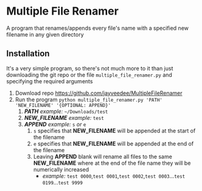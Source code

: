 # Multiple File Renamer

A program that renames/appends every file's name with a specified new filename in any given directory

## Installation

It's a very simple program, so there's not much more to it than just downloading the git repo or the file `multiple_file_renamer.py` and specifying the required arguments

1. Download repo https://github.com/jayveedee/MultipleFileRenamer
2. Run the program `python multiple_file_renamer.py 'PATH' 'NEW_FILENAME' '{OPTIONAL: APPEND}'`
    1. _**PATH** example:_ `~/Downloads/test`
    2. _**NEW_FILENAME** example:_ `test`
    3. _**APPEND** example:_ `s` _or_ `e`
        1. `s` specifies that **NEW_FILENAME** will be appended at the start of the filename
        2. `e` specifies that **NEW_FILENAME** will be appended at the end of the filename
        3. Leaving **APPEND** blank will rename all files to the same **NEW_FILENAME** where at the end of the file name they will be numerically increased
            - _example:_ `test 0000`,`test 0001`,`test 0002`,`test 0003`...`test 0199`...`test 9999`